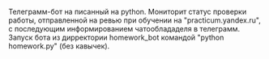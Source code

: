 Телеграмм-бот на писанный на python.
Мониторит статус проверки работы, отправленной на ревью при обучении на "practicum.yandex.ru", с последующим информированием чатооблададеля в телеграмм.
Запуск бота из дирректории homework_bot командой "python homework.py" (без кавычек).
